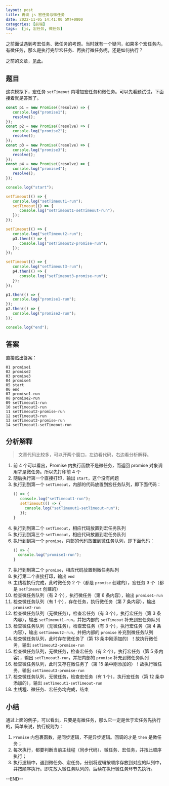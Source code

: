 ```yaml
---
layout: post
title: 再谈 js 宏任务与微任务
date: 2022-11-05 14:41:00 GMT+0800
categories: [前端]
tags:  [js, 宏任务, 微任务]
---
```


之前面试遇到考宏任务、微任务的考题。当时就有一个疑问，如果多个宏任务内，有微任务，那么是执行完毕宏任务、再执行微任务呢，还是如何执行？

<!-- more -->

之前的文章，[见此](https://www.yukapril.com/2021/07/25/interview-js3.html)。

## 题目

这次模拟下，宏任务 `setTimeout` 内增加宏任务和微任务。可以先看题试试，下面接着就是答案了。

```js
const p1 = new Promise((resolve) => {
   console.log("promise1");
   resolve();
});
const p2 = new Promise((resolve) => {
   console.log("promise2");
   resolve();
});
const p3 = new Promise((resolve) => {
   console.log("promise3");
   resolve();
});
const p4 = new Promise((resolve) => {
   console.log("promise4");
   resolve();
});

console.log("start");

setTimeout(() => {
   console.log("setTimeout1-run");
   setTimeout(() => {
      console.log("setTimeout1-setTimeout-run");
   });
});

setTimeout(() => {
   console.log("setTimeout2-run");
   p3.then(() => {
      console.log("setTimeout2-promise-run");
   });
});

setTimeout(() => {
   console.log("setTimeout3-run");
   p4.then(() => {
      console.log("setTimeout3-promise-run");
   });
});

p1.then(() => {
   console.log("promise1-run");
});
p2.then(() => {
   console.log("promise2-run");
});

console.log("end");
```

## 答案

直接贴出答案：

```
01 promise1 
02 promise2 
03 promise3 
04 promise4 
05 start 
06 end 
07 promise1-run 
08 promise2-run 
09 setTimeout1-run 
10 setTimeout2-run 
11 setTimeout2-promise-run 
12 setTimeout3-run 
13 setTimeout3-promise-run 
14 setTimeout1-setTimeout-run 
```

## 分析解释

> 文章代码比较多，可以开两个窗口，左边看代码，右边看分析解释。

1. 前 4 个可以看出，Promise 内执行函数不是微任务，而返回 promise 对象调用才是微任务。所以先打印前 4 个
2. 随后执行第一个直接打印，输出 `start`，这个没有问题
3. 执行到到第一个 `setTimeout`，内部的代码放置到宏任务队列，即下面代码：
   ```js
   () => {
      console.log("setTimeout1-run");
      setTimeout(() => {
        console.log("setTimeout1-setTimeout-run");
      });
   }
   ```
4. 执行到到第二个 `setTimeout`，相应代码放置到宏任务队列
5. 执行到到第三个 `setTimeout`，相应代码放置到宏任务队列
6. 执行到到第一个 `promise`，内部的代码放置到微任务队列，即下面代码：
   ```js
   () => {
     console.log("promise1-run");
   }
   ```
7. 执行到到第二个 `promise`，相应代码放置到微任务队列
8. 执行第二个直接打印，输出 `end`
9. 主线程执行完成，此时微任务 2 个（都是 `promise` 创建的），宏任务 3 个（都是 `setTimeout` 创建的）
10. 检查微任务队列（有 2 个），执行微任务（第 6 条内容），输出 `promise1-run`
11. 检查微任务队列（有 1 个），存在任务，执行微任务（第 7 条内容），输出 `promise2-run`
12. 检查微任务队列（无微任务），检查宏任务（有 3 个），执行宏任务（第 3 条内容），输出 `setTimeout1-run`，并把内部的 `setTimeout` 补充到宏任务队列
13. 检查微任务队列（无微任务），检查宏任务（有 3 个），执行宏任务（第 4 条内容），输出 `setTimeout2-run`，并把内部的 `promise` 补充到微任务队列
14. 检查微任务队列，此时存在微任务了（第 13 条中刚添加的）！故执行微任务，输出 `setTimeout2-promise-run`
15. 检查微任务队列，无微任务，检查宏任务（有 2 个），执行宏任务（第 5 条内容），输出 `setTimeout3-run`，并把内部的 `promise` 补充到微任务队列
16. 检查微任务队列，此时又存在微任务了（第 15 条中刚添加的）！故执行微任务，输出 `setTimeout3-promise-run`
17. 检查微任务队列，无微任务，检查宏任务（有 1 个），执行宏任务（第 12 条中添加的），输出 `setTimeout1-setTimeout-run`
18. 主线程、微任务、宏任务均完成，结束

## 小结

通过上面的例子，可以看出，只要是有微任务，那么它一定是优于宏任务先执行的，简单来说，执行规则为：

1. `Promise` 内包裹函数，是同步逻辑，不是异步逻辑。回调的才是 `then` 是微任务；
2. 每次执行，都要判断当前主线程（同步代码）、微任务、宏任务，并按此顺序执行；
3. 执行逻辑中，遇到微任务、宏任务，分别将逻辑按顺序存放到对应的队列中，并按顺序执行。即先放入微任务队列的，后续在执行微任务环节先执行。

--END--
